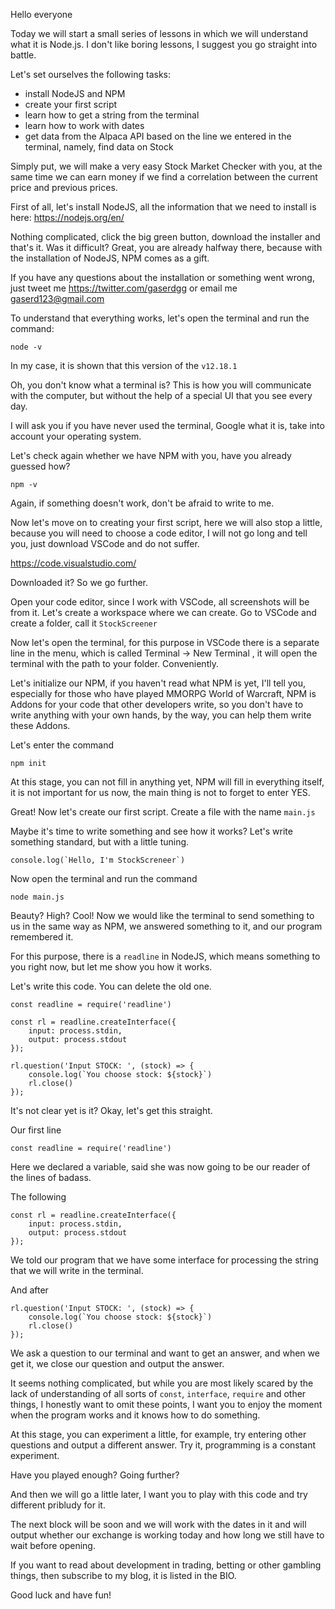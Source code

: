 Hello everyone

Today we will start a small series of lessons in which we will understand what it is Node.js.
I don't like boring lessons, I suggest you go straight into battle.

Let's set ourselves the following tasks:
- install NodeJS and NPM
- create your first script
- learn how to get a string from the terminal
- learn how to work with dates
- get data from the Alpaca API based on the line we entered in the terminal, namely, find data on Stock

Simply put, we will make a very easy Stock Market Checker with you, at the same time we can earn money if we find a correlation between the current price and previous prices.


First of all, let's install NodeJS, all the information that we need to install is here:
https://nodejs.org/en/

Nothing complicated, click the big green button, download the installer and that's it.
Was it difficult? Great, you are already halfway there, because with the installation of NodeJS, NPM comes as a gift.

If you have any questions about the installation or something went wrong, just tweet me https://twitter.com/gaserdgg or email me gaserd123@gmail.com

To understand that everything works, let's open the terminal and run the command:

```
node -v
```

In my case, it is shown that this version of the `v12.18.1`

Oh, you don't know what a terminal is? This is how you will communicate with the computer, but without the help of a special UI that you see every day.

I will ask you if you have never used the terminal, Google what it is, take into account your operating system.

Let's check again whether we have NPM with you, have you already guessed how?
```
npm -v
```

Again, if something doesn't work, don't be afraid to write to me.

Now let's move on to creating your first script, here we will also stop a little, because you will need to choose a code editor, I will not go long and tell you, just download VSCode and do not suffer.

https://code.visualstudio.com/

Downloaded it? So we go further.

Open your code editor, since I work with VSCode, all screenshots will be from it.
Let's create a workspace where we can create. Go to VSCode and create a folder, call it `StockScreener`

Now let's open the terminal, for this purpose in VSCode there is a separate line in the menu, which is called Terminal -> New Terminal , it will open the terminal with the path to your folder. Conveniently.

Let's initialize our NPM, if you haven't read what NPM is yet, I'll tell you, especially for those who have played MMORPG World of Warcraft, NPM is Addons for your code that other developers write, so you don't have to write anything with your own hands, by the way, you can help them write these Addons.

Let's enter the command
```
npm init
```

At this stage, you can not fill in anything yet, NPM will fill in everything itself, it is not important for us now, the main thing is not to forget to enter YES.

Great! Now let's create our first script. Create a file with the name `main.js`

Maybe it's time to write something and see how it works?
Let's write something standard, but with a little tuning.

```
console.log(`Hello, I'm StockScreneer`)
```

Now open the terminal and run the command
```
node main.js
```

Beauty? High? Cool!
Now we would like the terminal to send something to us in the same way as NPM, we answered something to it, and our program remembered it.

For this purpose, there is a `readline` in NodeJS, which means something to you right now, but let me show you how it works.

Let's write this code. You can delete the old one.

```
const readline = require('readline')

const rl = readline.createInterface({
    input: process.stdin,
    output: process.stdout
});

rl.question('Input STOCK: ', (stock) => {
    console.log(`You choose stock: ${stock}`)
    rl.close()
});
```

It's not clear yet is it? Okay, let's get this straight.

Our first line
```
const readline = require('readline')
```

Here we declared a variable, said she was now going to be our reader of the lines of badass.

The following
```
const rl = readline.createInterface({
    input: process.stdin,
    output: process.stdout
});
```
We told our program that we have some interface for processing the string that we will write in the terminal.

And after
```
rl.question('Input STOCK: ', (stock) => {
    console.log(`You choose stock: ${stock}`)
    rl.close()
});
```
We ask a question to our terminal and want to get an answer, and when we get it, we close our question and output the answer.

It seems nothing complicated, but while you are most likely scared by the lack of understanding of all sorts of `const`, `interface`, `require` and other things, I honestly want to omit these points, I want you to enjoy the moment when the program works and it knows how to do something.

At this stage, you can experiment a little, for example, try entering other questions and output a different answer. Try it, programming is a constant experiment.

Have you played enough? Going further?

And then we will go a little later, I want you to play with this code and try different pribludy for it.

The next block will be soon and we will work with the dates in it and will output whether our exchange is working today and how long we still have to wait before opening.

If you want to read about development in trading, betting or other gambling things, then subscribe to my blog, it is listed in the BIO. 

Good luck and have fun!